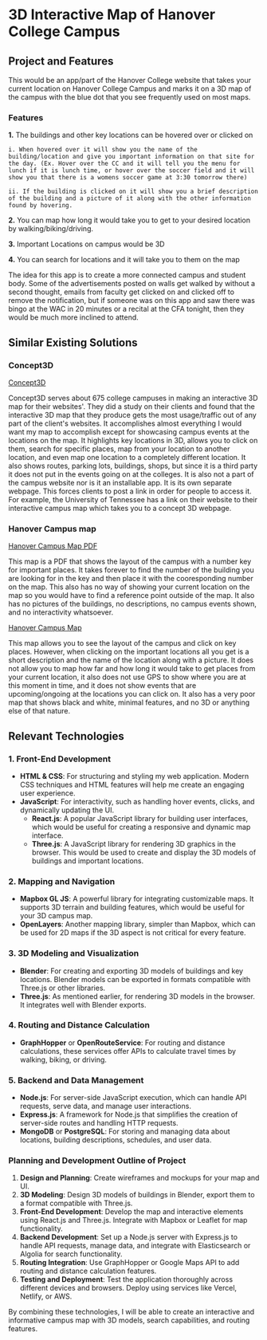 # 3D Interactive Map of Hanover College Campus
## Project and Features
This would be an app/part of the Hanover College website that takes your current location on Hanover College Campus and marks it on a 3D map of the campus with the blue dot that you see frequently used on most maps. 
### Features
**1.** The buildings and other key locations can be hovered over or clicked on

    i. When hovered over it will show you the name of the building/location and give you important information on that site for the day. (Ex. Hover over the CC and it will tell you the menu for lunch if it is lunch time, or hover over the soccer field and it will show you that there is a womens soccer game at 3:30 tomorrow there)
    
    ii. If the building is clicked on it will show you a brief description of the building and a picture of it along with the other information found by hovering.
    
**2.** You can map how long it would take you to get to your desired location by walking/biking/driving.

**3.** Important Locations on campus would be 3D

**4.** You can search for locations and it will take you to them on the map

The idea for this app is to create a more connected campus and student body. Some of the advertisements posted on walls get walked by without a second thought, emails from faculty get clicked on and clicked off to remove the notification, but if someone was on this app and saw there was bingo at the WAC in 20 minutes or a recital at the CFA tonight, then they would be much more inclined to attend.

## Similar Existing Solutions
### Concept3D
[Concept3D](https://concept3d.com/product-page-interactive-map/features/?_gl=1*12rrgzu*_up*MQ..&gclid=CjwKCAjwuMC2BhA7EiwAmJKRrDZI_3hPRQi6kGLFb-2WP2NFLb8a3ckXBki_dc-FGMmmuSJ-QnnC4RoCwfwQAvD_BwE)

Concept3D serves about 675 college campuses in making an interactive 3D map for their websites'. They did a study on their clients and found that the interactive 3D map that they produce gets the most usage/traffic out of any part of the client's websites. It accomplishes almost everything I would want my map to accomplish except for showcasing campus events at the locations on the map. It highlights key locations in 3D, allows you to click on them, search for specific places, map from your location to another location, and even map one location to a completely different location. It also shows routes, parking lots, buildings, shops, but since it is a third party it does not put in the events going on at the colleges. It is also not a part of the campus website nor is it an installable app. It is its own separate webpage. This forces clients to post a link in order for people to access it. For example, the University of Tennessee has a link on their website to their interactive campus map which takes you to a concept 3D webpage.

### Hanover Campus map
[Hanover Campus Map PDF](https://leap.hanover.edu/campusmap.php)

This map is a PDF that shows the layout of the campus with a number key for important places. It takes forever to find the number of the building you are looking for in the key and then place it with the cooresponding number on the map. This also has no way of showing your current location on the map so you would have to find a reference point outside of the map. It also has no pictures of the buildings, no descriptions, no campus events shown, and no interactivity whatsoever.

[Hanover Campus Map](https://www.hanover.edu/about/campusmap/)

This map allows you to see the layout of the campus and click on key places. However, when clicking on the important locations all you get is a short description and the name of the location along with a picture. It does not allow you to map how far and how long it would take to get places from your current location, it also does not use GPS to show where you are at this moment in time, and it does not show events that are upcoming/ongoing at the locations you can click on. It also has a very poor map that shows black and white, minimal features, and no 3D or anything else of that nature.

## Relevant Technologies
### 1. Front-End Development

- **HTML & CSS**: For structuring and styling my web application. Modern CSS techniques and HTML features will help me create an engaging user experience.
- **JavaScript**: For interactivity, such as handling hover events, clicks, and dynamically updating the UI. 
  - **React.js**: A popular JavaScript library for building user interfaces, which would be useful for creating a responsive and dynamic map interface.
  - **Three.js**: A JavaScript library for rendering 3D graphics in the browser. This would be used to create and display the 3D models of buildings and important locations.

### 2. Mapping and Navigation

- **Mapbox GL JS**: A powerful library for integrating customizable maps. It supports 3D terrain and building features, which would be useful for your 3D campus map.
- **OpenLayers**: Another mapping library, simpler than Mapbox, which can be used for 2D maps if the 3D aspect is not critical for every feature.

### 3. 3D Modeling and Visualization

- **Blender**: For creating and exporting 3D models of buildings and key locations. Blender models can be exported in formats compatible with Three.js or other libraries.
- **Three.js**: As mentioned earlier, for rendering 3D models in the browser. It integrates well with Blender exports.

### 4. Routing and Distance Calculation

- **GraphHopper** or **OpenRouteService**: For routing and distance calculations, these services offer APIs to calculate travel times by walking, biking, or driving.

### 5. Backend and Data Management

- **Node.js**: For server-side JavaScript execution, which can handle API requests, serve data, and manage user interactions.
- **Express.js**: A framework for Node.js that simplifies the creation of server-side routes and handling HTTP requests.
- **MongoDB** or **PostgreSQL**: For storing and managing data about locations, building descriptions, schedules, and user data.

### Planning and Development Outline of Project

1. **Design and Planning**: Create wireframes and mockups for your map and UI.
2. **3D Modeling**: Design 3D models of buildings in Blender, export them to a format compatible with Three.js.
3. **Front-End Development**: Develop the map and interactive elements using React.js and Three.js. Integrate with Mapbox or Leaflet for map functionality.
4. **Backend Development**: Set up a Node.js server with Express.js to handle API requests, manage data, and integrate with Elasticsearch or Algolia for search functionality.
5. **Routing Integration**: Use GraphHopper or Google Maps API to add routing and distance calculation features.
6. **Testing and Deployment**: Test the application thoroughly across different devices and browsers. Deploy using services like Vercel, Netlify, or AWS.

By combining these technologies, I will be able to create an interactive and informative campus map with 3D models, search capabilities, and routing features.
